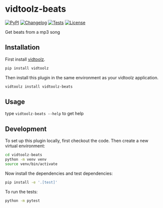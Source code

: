 # vidtoolz-beats

[![PyPI](https://img.shields.io/pypi/v/vidtoolz-beats.svg)](https://pypi.org/project/vidtoolz-beats/)
[![Changelog](https://img.shields.io/github/v/release/sukhbinder/vidtoolz-beats?include_prereleases&label=changelog)](https://github.com/sukhbinder/vidtoolz-beats/releases)
[![Tests](https://github.com/sukhbinder/vidtoolz-beats/workflows/Test/badge.svg)](https://github.com/sukhbinder/vidtoolz-beats/actions?query=workflow%3ATest)
[![License](https://img.shields.io/badge/license-Apache%202.0-blue.svg)](https://github.com/sukhbinder/vidtoolz-beats/blob/main/LICENSE)

Get beats from a mp3 song

## Installation

First install [vidtoolz](https://github.com/sukhbinder/vidtoolz).

```bash
pip install vidtoolz
```

Then install this plugin in the same environment as your vidtoolz application.

```bash
vidtoolz install vidtoolz-beats
```
## Usage

type ``vidtoolz-beats --help`` to get help



## Development

To set up this plugin locally, first checkout the code. Then create a new virtual environment:
```bash
cd vidtoolz-beats
python -m venv venv
source venv/bin/activate
```
Now install the dependencies and test dependencies:
```bash
pip install -e '.[test]'
```
To run the tests:
```bash
python -m pytest
```
